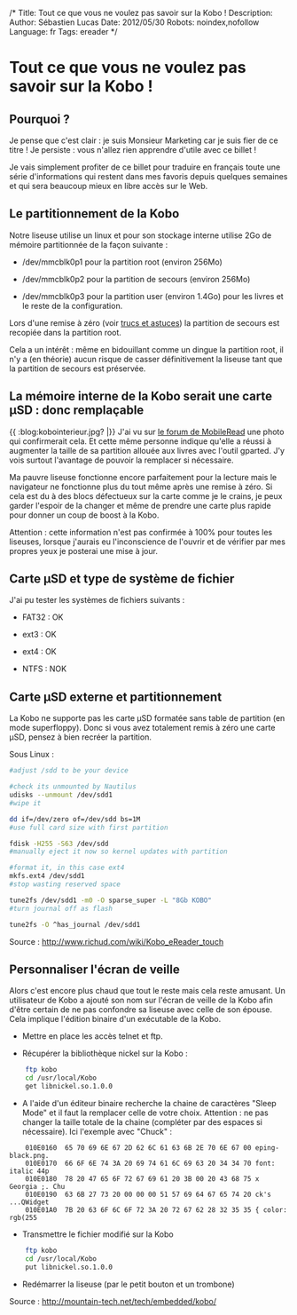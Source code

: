 /*
Title: Tout ce que vous ne voulez pas savoir sur la Kobo !
Description: 
Author: Sébastien Lucas
Date: 2012/05/30
Robots: noindex,nofollow
Language: fr
Tags: ereader
*/
# Tout ce que vous ne voulez pas savoir sur la Kobo !

## Pourquoi ?
Je pense que c'est clair : je suis Monsieur Marketing car je suis fier de ce titre ! Je persiste : vous n'allez rien apprendre d'utile avec ce billet !

Je vais simplement profiter de ce billet pour traduire en français toute une série d'informations qui restent dans mes favoris depuis quelques semaines et qui sera beaucoup mieux en libre accès sur le Web.

## Le partitionnement de la Kobo

Notre liseuse utilise un linux et pour son stockage interne utilise 2Go de mémoire partitionnée de la façon suivante :

*	/dev/mmcblk0p1 pour la partition root (environ 256Mo)

*	/dev/mmcblk0p2 pour la partition de secours (environ 256Mo)

*	/dev/mmcblk0p3 pour la partition user (environ 1.4Go) pour les livres et le reste de la configuration.
  
Lors d'une remise à zéro (voir [trucs et astuces](/blog/kobo-ereader-touch-5)) la partition de secours est recopiée dans la partition root.

Cela a un intérêt : même en bidouillant comme un dingue la partition root, il n'y a (en théorie) aucun risque de casser définitivement la liseuse tant que la partition de secours est préservée.
## La mémoire interne de la Kobo serait une carte µSD : donc remplaçable

{{ :blog:kobointerieur.jpg? |}}
J'ai vu sur [le forum de MobileRead](http://www.mobileread.com/forums/showthread.php?t=177676) une photo qui confirmerait cela. Et cette même personne indique qu'elle a réussi à augmenter la taille de sa partition allouée aux livres avec l'outil gparted. J'y vois surtout l'avantage de pouvoir la remplacer si nécessaire. 

Ma pauvre liseuse fonctionne encore parfaitement pour la lecture mais le navigateur ne fonctionne plus du tout même après une remise à zéro. Si cela est du à des blocs défectueux sur la carte comme je le crains, je peux garder l'espoir de la changer et même de prendre une carte plus rapide pour donner un coup de boost à la Kobo.

Attention : cette information n'est pas confirmée à 100% pour toutes les liseuses, lorsque j'aurais eu l'inconscience de l'ouvrir et de vérifier par mes propres yeux je posterai une mise à jour.
## Carte µSD et type de système de fichier

J'ai pu tester les systèmes de fichiers suivants :

*	FAT32 : OK

*	ext3 : OK

*	ext4 : OK

*	NTFS : NOK
## Carte µSD externe et partitionnement

La Kobo ne supporte pas les carte µSD formatée sans table de partition (en mode superfloppy). Donc si vous avez totalement remis à zéro une carte µSD, pensez à bien recréer la partition.

Sous Linux :
```bash
#adjust /sdd to be your device

#check its unmounted by Nautilus
udisks --unmount /dev/sdd1
#wipe it

dd if=/dev/zero of=/dev/sdd bs=1M
#use full card size with first partition

fdisk -H255 -S63 /dev/sdd
#manually eject it now so kernel updates with partition

#format it, in this case ext4
mkfs.ext4 /dev/sdd1
#stop wasting reserved space

tune2fs /dev/sdd1 -m0 -O sparse_super -L "8Gb KOBO"
#turn journal off as flash

tune2fs -O ^has_journal /dev/sdd1
```

Source : http://www.richud.com/wiki/Kobo_eReader_touch
## Personnaliser l'écran de veille

Alors c'est encore plus chaud que tout le reste mais cela reste amusant. Un utilisateur de Kobo a ajouté son nom sur l'écran de veille de la Kobo afin d'être certain de ne pas confondre sa liseuse avec celle de son épouse. Cela implique l'édition binaire d'un exécutable de la Kobo.


*	Mettre en place les accès telnet et ftp.

*	Récupérer la bibliothèque nickel sur la Kobo :
```bash
    ftp kobo
    cd /usr/local/Kobo
    get libnickel.so.1.0.0
```

*	A l'aide d'un éditeur binaire recherche la chaine de caractères "Sleep Mode" et il faut la remplacer celle de votre choix. Attention : ne pas changer la taille totale de la chaine (compléter par des espaces si nécessaire). Ici l'exemple avec "Chuck" :
```
    010E0160  65 70 69 6E 67 2D 62 6C 61 63 6B 2E 70 6E 67 00 eping-black.png.
    010E0170  66 6F 6E 74 3A 20 69 74 61 6C 69 63 20 34 34 70 font: italic 44p
    010E0180  78 20 47 65 6F 72 67 69 61 20 3B 00 20 43 68 75 x Georgia ;. Chu
    010E0190  63 6B 27 73 20 00 00 00 51 57 69 64 67 65 74 20 ck's ...QWidget
    010E01A0  7B 20 63 6F 6C 6F 72 3A 20 72 67 62 28 32 35 35 { color: rgb(255 
```

*	Transmettre le fichier modifié sur la Kobo
```bash
    ftp kobo
    cd /usr/local/Kobo
    put libnickel.so.1.0.0
```

*	Redémarrer la liseuse (par le petit bouton et un trombone)

Source : http://mountain-tech.net/tech/embedded/kobo/
